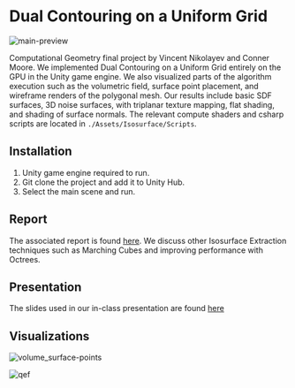 # Dual Contouring on a Uniform Grid

![main-preview](./Images/main-preview.png)

Computational Geometry final project by Vincent Nikolayev and Conner Moore. We implemented Dual Contouring on a Uniform Grid entirely on the GPU in the Unity game engine. We also visualized parts of the algorithm execution such as the volumetric field, surface point placement, and wireframe renders of the polygonal mesh. Our results include basic SDF surfaces, 3D noise surfaces, with triplanar texture mapping, flat shading, and shading of surface normals. The relevant compute shaders and csharp scripts are located in `./Assets/Isosurface/Scripts`.

## Installation

1. Unity game engine required to run.
2. Git clone the project and add it to Unity Hub.
3. Select the main scene and run.

## Report

The associated report is found [here](https://docs.google.com/document/d/1gRrFQ69Ng3mF5B550XXXuDtswovxLhK4cKRdbKfFYmY/edit?usp=sharing). We discuss other Isosurface Extraction techniques such as Marching Cubes and improving performance with Octrees.

## Presentation

The slides used in our in-class presentation are found [here](https://docs.google.com/presentation/d/14Gk8NlOuF4xucH_i8O3gszvqvE339LZGBSqDQ9dZmoo/edit?usp=sharing)

## Visualizations

![volume_surface-points](./Images/volume_surface-points.png)

![qef](./Images/qef.png)